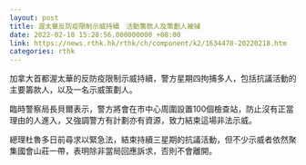 ```yaml
---
layout: post
title: 渥太華反防疫限制示威持續　活動籌款人及策劃人被捕
date: 2022-02-18 15:28:56.000000000 +08:00
link: https://news.rthk.hk/rthk/ch/component/k2/1634470-20220218.htm
categories: rthk
---
```


加拿大首都渥太華的反防疫限制示威持續，警方星期四拘捕多人，包括抗議活動的主要籌款人，以及一名示威策劃人。

臨時警察局長貝爾表示，警方將會在市中心周圍設置100個檢查站，防止沒有正當理由的人進入，又強調警方有計劃亦有資源，致力結束這場非法示威。

總理杜魯多日前尋求以緊急法，結束持續三星期的抗議活動，但不少示威者依然聚集國會山莊一帶，表明除非當局回應訴求，否則不會離開。
